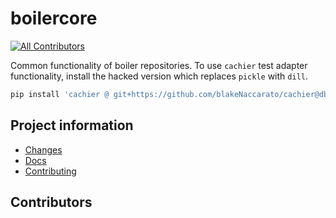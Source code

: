 # boilercore

[![All Contributors](https://img.shields.io/github/all-contributors/softboiler/boilercv?color=ee8449&style=flat-square)](#contributors)

Common functionality of boiler repositories. To use `cachier` test adapter
functionality, install the hacked version which replaces `pickle` with `dill`.

```PowerShell
pip install 'cachier @ git+https://github.com/blakeNaccarato/cachier@db7f394a553a90944ca25c2d687771006e77a024'
```

## Project information

- [Changes](<https://softboiler.github.io/boilercore/changelog.html>)
- [Docs](<https://softboiler.github.io/boilercore>)
- [Contributing](<https://softboiler.github.io/boilercore/contributing.html>)

## Contributors

<!-- ALL-CONTRIBUTORS-LIST:START - Do not remove or modify this section -->
<!-- ALL-CONTRIBUTORS-LIST:END -->
